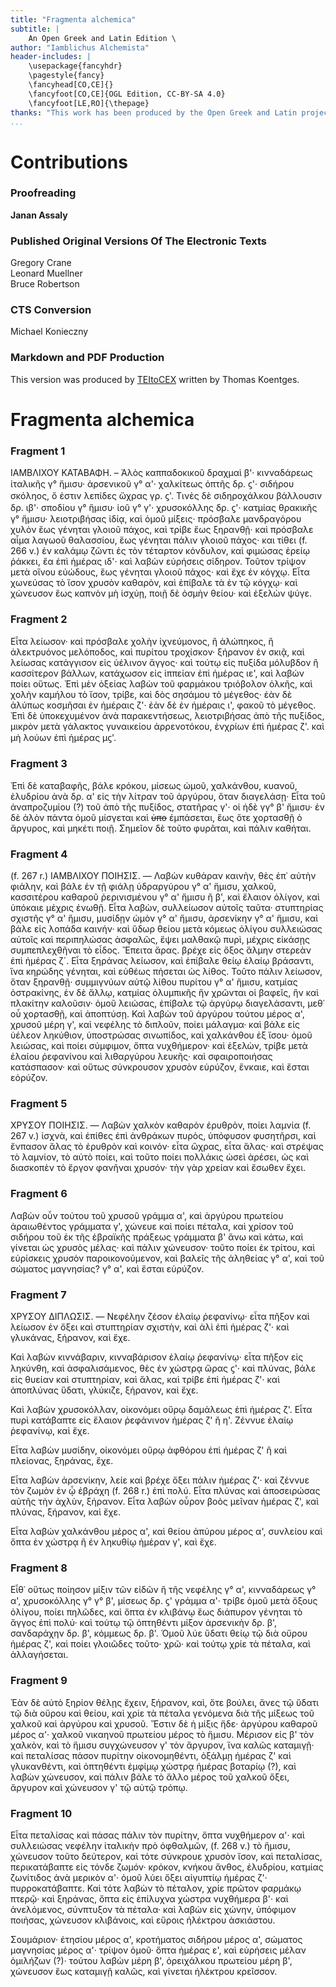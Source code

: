 ```yaml
---
title: "Fragmenta alchemica"
subtitle: |
	An Open Greek and Latin Edition \ 
author: "Iamblichus Alchemista"
header-includes: | 
	\usepackage{fancyhdr}
	\pagestyle{fancy}
	\fancyhead[CO,CE]{}
	\fancyfoot[CO,CE]{OGL Edition, CC-BY-SA 4.0}
	\fancyfoot[LE,RO]{\thepage}
thanks: "This work has been produced by the Open Greek and Latin project through the help of volunteers. See contributions for details."
...
```


# Contributions

### Proofreading

**Janan Assaly**  

### Published Original Versions Of The Electronic Texts

Gregory Crane  
Leonard Muellner  
Bruce Robertson  
  
### CTS Conversion

Michael Konieczny  
  
### Markdown and PDF Production

This version was produced by [TEItoCEX](https://github.com/ThomasK81/TEItoCEX) written by Thomas Koentges.

# Fragmenta alchemica

### Fragment 1

<p rend="indent"><pb facs="collectiondesanc23bert_0327"/>ΙΑΜΒΛΙΧΟΥ ΚΑΤΑΒΑΦΗ. – Ἁλὸς
            καππαδοκικοῦ δραχμαὶ β'· κινναδάρεως ἰταλικῆς γ° ἥμισυ· ἀρσενικοῦ γ° α'· χαλκίτεως ὀπτῆς
            δρ. ϛ'· σιδήρου σκόληος, ὅ ἐστιν λεπίδες ὤχρας γρ. ϛ'. Tινὲς δὲ σιδηροχάλκου βάλλουσιν
            δρ. ιβ'· σποδίου γ° ἥμισυ· ἰοῦ γ° γ'· χρυσοκόλλης δρ. ϛ'· κατμίας θρακικῆς γ° ἥμισυ·
            λειοτριβήσας ἰδίᾳ, καὶ ὁμοῦ μίξεις· πρόσβαλε μανδραγόρου χυλὸν ἕως γένηται γλοιοῦ πάχος,
            καὶ τρίβε ἕως ξηρανθῇ· καὶ πρόσβαλε αἷμα λαγωοῦ θαλασσίου, ἕως γένηται πάλιν γλοιοῦ
            πάχος· και τίθει (f. 266 v.) ἐν καλάμῳ ζῶντι ἐς τὸν τέταρτον κόνδυλον, καὶ φιμώσας ἑρείῳ
            ῥάκκει, ἔα ἐπὶ ἡμέρας ιδ'· καὶ λαβὼν εὑρήσεις σίδηρον. Τοῦτον τρίψον μετὰ οἴνου
            εὐώδους, ἕως γένηται γλοιοῦ πάχος· καὶ ἔχε ἐν κόγχῳ. Εἶτα χωνεύσας τὸ ἴσον χρυσὸν
            καθαρὸν, καὶ ἐπίβαλε τὰ ἐν τῷ κόγχῳ· καὶ χώνευσον ἕως καπνὸν μὴ ἰσχύῃ, ποιῇ δὲ ὀσμὴν
            θείου· καὶ ἐξελὼν ψύγε. </p>


### Fragment 2

<p rend="indent">Εἶτα λείωσον· καὶ πρόσβαλε χολὴν ἰχνεύμονος, ἢ ἀλώπηκος, ἢ ἀλεκτρυόνος
            μελόποδος, καὶ πυρίτου τροχίσκον· ξήρανον ἐν σκιᾷ, καὶ λείωσας κατάγγισον εἰς ὑέλινον
            ἄγγος· καὶ τούτῳ εἰς πυξίδα μόλυβδον <pb facs="collectiondesanc23bert_0328"/>ἢ
            κασσίτερον βάλλων, κατάχωσον εἰς ἱππείαν ἐπὶ ἡμέρας ιε', καὶ λαβών ποίει οὕτως. Ἐπὶ μὲν
            ὀξείας λαβὼν τοῦ φαρμάκου τριόβολον ὁλκῆς, καὶ χολὴν καμήλου τὸ ἴσον, τρίβε, καὶ δὸς
            σησάμου τὸ μέγεθος· ἐὰν δὲ ἀλύπως κοσμῆσαι ἐν ἡμέραις ζ'· ἐὰν δὲ ἐν ἡμέραις ι', φακοῦ τὸ
            μέγεθος. Ἐπὶ δὲ ὑποκεχυμένον ἀνὰ παρακεντήσεως, λειοτριβήσας ἀπὸ τῆς πυξίδος, μικρὸν
            μετὰ γάλακτος γυναικείου ἀρρενοτόκου, ἐνχρίων ἐπὶ ἡμέρας ζ'. καὶ μὴ λούων ἐπὶ ἡμέρας
            μϛ'. </p>


### Fragment 3

<p rend="indent">Ἐπὶ δὲ καταβαφῆς, βάλε κρόκου, μίσεως ὠμοῦ, χαλκάνθου, κυανοῦ, ἐλυδρίου
            ἀνὰ δρ. α' εἰς τὴν λίτραν τοῦ ἀργύρου, ὅταν διαγελάσῃ· Εἶτα τοῦ ἀναπροζυμίου (?) τοῦ
            ἀπὸ τῆς πυξίδος, στατῆρας γ'· οἱ ἡδὲ γγ° β' ἥμισυ· ἐν δὲ ἀλὸν πάντα ὁμοῦ μίσγεται καὶ
            <del>ὑπο</del> ἐμπάσεται, ἕως ὅτε χορτασθῇ ὁ ἄργυρος, καὶ μηκέτι ποιῇ. Σημεῖον δὲ τοῦτο φυρᾶται,
            καὶ πάλιν καθήται. </p>


### Fragment 4

<p rend="indent">(f. 267 r.) ΙΑΜΒΛΙΧΟΥ ΠΟΙΗΣΙΣ. — Λαβὼν κυθάραν καινὴν, θὲς ἐπ᾽ αὐτὴν
            φιάλην, καὶ βάλε ἐν τῇ φιάλῃ ὑδραργύρου γ° α' ἥμισυ, χαλκοῦ, κασσιτέρου καθαροῦ
            ῥερινισμένου γ° α' ἥμισυ ἢ β', καὶ ἔλαιον ὀλίγον, καὶ ὑπόκαιε μέχρις ἑνωθῇ. Εἶτα λαβὼν,
            συλλείωσον αὐτοῖς ταῦτα· στυπτηρίας σχιστῆς γ° α' ἥμισυ, μυσίδῃν ὠμὸν γ° α' ἥμισυ,
            ἀρσενίκην γ° α' ἥμισυ, καὶ βάλε εἰς λοπάδα καινήν· καὶ ὕδωρ θείου μετὰ κόμεως ὀλίγου
            συλλειώσας αὐτοῖς καὶ περιπηλώσας ἀσφαλῶς, ἕψει μαλθακῷ πυρὶ, μέχρις εἰκάσῃς
            συμπεπλεχθῆναι τὸ εἶδος. Ἔπειτα ἄρας. βρέχε εἰς ὄξος ἅλμην στερεὰν ἐπὶ ἡμέρας ζ´. Εἶτα
            ξηράνας λείωσον, καὶ ἐπίβαλε θείῳ ἐλαίῳ βράσαντι, ἵνα κηρώδης γένηται, καὶ εὐθέως
            πήσεται ὡς λίθος. Τοῦτο πάλιν λείωσον, ὅταν ξηρανθῇ· συμμιγνύων αὐτῷ λίθου πυρίτου γ°
            α' ἥμισυ, κατμίας ὀστρακίνης, ἐν δὲ ἄλλῳ, κατμίας ὀλυμπικῆς ἣν χρῶνται οἱ βαφεῖς, ἣν καὶ
            πλακίτην καλοῦσιν· <pb facs="collectiondesanc23bert_0329"/>ὁμοῦ λειώσας, ἐπίβαλε τῷ
            ἀργύρῳ διαγελάσαντι, μεθ᾽ οὗ χορτασθῇ, καὶ ἀποπτύσῃ. Καὶ λαβὼν τοῦ ἀργύρου τούτου μέρος
            α', χρυσοῦ μέρη γ', καὶ νεφέλης τὸ διπλοῦν, ποίει μάλαγμα· καὶ βάλε εἰς ὑέλεον ληκύθιον,
            ὑποστρώσας σινωπίδος, καὶ χαλκάνθου ἐξ ἴσου· ὁμοῦ λειώσας, καὶ ποίει σύμφιμον, ὄπτα
            νυχθήμερον· καὶ ἐξελὼν, τρίβε μετὰ ἐλαίου ῥεφανίνου καὶ λιθαργύρου λευκῆς· καὶ
            σφαιροποιήσας κατάσπασον· καὶ οὕτως σύνκρουσον χρυσὸν εὑρύζον, ἔνκαιε, καὶ ἔσται
            εὁρύζον. </p>


### Fragment 5

<p rend="indent">ΧΡΥΣΟΥ ΠΟΙΗΣΙΣ. — Λαβὼν χαλκὸν καθαρὸν ἐρυθρὸν, ποίει λαμνία (f. 267
            v.) ἰσχνὰ, καὶ ἐπίθες ἐπὶ ἀνθράκων πυρὸς, ὑπόφυσον φυσητῆρσι, καὶ ἔνπασον ἅλας τὸ
            ἐρυθρὸν καὶ κοινόν· εἶτα ὤχρας, εἶτα ἅλας· καὶ στρέψας τὸ λαμνίον, τὸ αὐτὸ ποίει, καὶ
            τοῦτο ποίει πολλάκις ὡσεὶ ἀρέσει, ὡς καὶ διασκοπὲν τὸ ἔργον φανῆναι χρυσόν· τὴν γὰρ
            χρείαν καὶ ἔσωθεν ἔχει. </p>


### Fragment 6

<p rend="indent">Λαβὼν οὖν τούτου τοῦ χρυσοῦ γράμμα α', καὶ ἀργύρου πρωτείου ἀραιωθέντος
            γράμματα γ', χώνευε καὶ ποίει πέταλα, καὶ χρίσον τοῦ σιδήρου τοῦ ἐκ τῆς ἑβραϊκῆς πράξεως
            γράμματα β' ἄνω καὶ κάτω, καὶ γίνεται ὡς χρυσὸς μέλας· καὶ πάλιν χώνευσον· τοῦτο ποίει
            ἐκ τρίτου, καὶ εὑρίσκεις χρυσὸν παροικονούμενον, καὶ βαλεῖς τῆς ἀληθείας γ° α', καὶ
            τοῦ σώματος <add>μαγνησίας?</add> γ° α', καὶ ἔσται εὑρύζον. </p>


### Fragment 7

<p rend="indent">ΧΡΥΣΟΥ ΔΙΠΛΩΣΙΣ. — Νεφέλην ζέσον ἐλαίῳ ῥεφανίνῳ· εἶτα πῆξον καὶ λείωσον
            ἐν ὄξει καὶ στυπτηρίαν σχιστὴν, καὶ ἁλὶ ἐπὶ ἡμέρας ζ'· καὶ γλυκάνας, ξήρανον, καὶ ἔχε. </p>
          <p rend="indent">Καὶ λαβὼν κιννάβαριν, κινναβάρισον ἐλαίῳ ῥεφανίνῳ· εἶτα πῆξον εἰς
            ληκύνθη, καὶ ἀσφαλισάμενος, θὲς <add>ἐν</add> χώστρᾳ ὥρας ϛ'· καὶ πλύνας, βάλε εἰς θυείαν
            καὶ στυπτηρίαν, καὶ ἅλας, καὶ τρίβε ἐπὶ ἡμέρας ζ'· καὶ ἀποπλύνας ὕδατι, γλύκιζε,
            ξήρανον, καὶ ἔχε. </p>
          <p rend="indent">Καὶ λαβὼν χρυσοκόλλαν, οἰκονόμει οὔρῳ δαμάλεως ἐπὶ ἡμέρας ζ'. <pb
              facs="collectiondesanc23bert_0330"/>Εἶτα πυρὶ κατάβαπτε εἰς ἔλαιον ῥεφάνινον ἡμέρας ζ'
            ἢ η'. Ζέννυε ἐλαίῳ ῥεφανίνῳ, καὶ ἔχε. </p>
          <p rend="indent">Εἶτα λαβὼν μυσίδην, οἰκονόμει οὔρῳ ἀφθόρου ἐπὶ ἡμέρας ζ' ἢ καὶ πλείονας,
            ξηράνας, ἔχε. </p>
          <p rend="indent">Εἶτα λαβὼν ἀρσενίκην, λείε καὶ βρέχε ὄξει πάλιν ἡμέρας ζ'· καὶ ζέννυε
            τὸν ζωμὸν ἐν ᾧ ἐβράχη (f. 268 r.) ἐπὶ πολύ. Εἶτα πλύνας καὶ ἀποσειρώσας αὐτῆς τὴν ἀχλὺν,
            ξήρανον. Εἶτα λαβὼν οὖρον βοὸς μεῖναν ἡμέρας ζ', καὶ πλύνας, ξήρανον, καὶ ἔχε. </p>
          <p rend="indent">Εἶτα λαβών χαλκάνθου μέρος α', καὶ θείου ἀπύρου μέρος α', συνλείου καὶ
            ὄπτα ἐν χώστρᾳ <add>ἢ</add> ἐν ληκυθίῳ ἡμέραν γ', καὶ ἔχε. </p>


### Fragment 8

<p rend="indent">Εἶθ᾽ οὕτως ποίησον μίξιν τῶν εἰδῶν ἢ τῆς νεφέλης γ° α', κινναδάρεως γ°
            α', χρυσοκόλλης γ° γ° β', μίσεως δρ. ϛ' γράμμα α'· τρίβε ὁμοῦ μετὰ ὄξους ὀλίγου, ποίει
            πηλῶδες, καὶ ὄπτα <add>ἐν</add> κλιβάνῳ ἕως διάπυρον γένηται τὸ ἄγγος ἐπὶ πολύ· καὶ τούτῳ
            τῷ ὀπτηθέντι μίξον ἀρσενικὴν δρ. β', σανδαράχην δρ. β', κόμμεως δρ. β'. Ὁμοῦ λύε
            ὕδατι θείῳ τῷ διὰ οὔρου ἡμέρας ζ', καὶ ποίει γλοιῶδες τοῦτο· χρῶ· καὶ τούτῳ χρίε τὰ
            πέταλα, καὶ ἀλλαγήσεται. </p>


### Fragment 9

<p rend="indent">Ἐὰν δὲ αὐτὸ ξηρίον θέλῃς ἔχειν, ξήρανον, καὶ, ὅτε βούλει, ἄνες τῷ ὕδατι
            τῷ διὰ οὔρου καὶ θείου, καὶ χρίε τὰ πέταλα γενόμενα διὰ τῆς μίξεως τοῦ χαλκοῦ καὶ
            ἀργύρου καὶ χρυσοῦ. Ἔστιν δὲ ἡ μίξις ἥδε· ἀργύρου καθαροῦ μέρος α'· χαλκοῦ νικαηνοῦ
            πρωτείου μέρος τὸ ἥμισυ. Μέρισον εἰς β' τὸν χαλκὸν, καὶ τὸ ἥμισυ συγχώνευσον γ' τὸν
            ἄργυρον, ἵνα καλῶς καταμιγῇ· καὶ πεταλίσας πάσον πυρίτην οἰκονομηθέντι, ὀξάλμῃ ἡμέρας ζ'
            καὶ γλυκανθέντι, καὶ ὀπτηθέντι ἐμφίμῳ χώστρᾳ ἡμέρας βοταρίῳ (?), καὶ λαβὼν χώνευσον,
            καὶ πάλιν βάλε τὸ ἄλλο μέρος τοῦ χαλκοῦ ὄξει, ἄργυρον καὶ χώνευσον γ' τῷ αὐτῷ τρόπῳ.
          </p>


### Fragment 10

<p rend="indent">Εἶτα πεταλίσας καὶ πάσας πάλιν τὸν πυρίτην, ὄπτα νυχθήμερον α'· <pb
              facs="collectiondesanc23bert_0331"/>καὶ συλλειώσας νεφέλην ἰταλικὴν πρὸ ὀφθαλμῶν, (f.
            268 v.) τὸ ἥμισυ, χώνευσον τοῦτο δεύτερον, καὶ τότε σύνκρουε χρυσὸν ἴσον, καὶ πεταλίσας,
            περικατάβαπτε εἰς τόνδε ζωμόν· κρόκον, κνήκου ἄνθος, ἐλυδρίου, κατμίας ζωνίτιδος ἀνὰ
            μερικὸν α'· ὁμοῦ λύει ὄξει αἰγυπτίῳ ἡμέρας ζ'· πυρροκατάβαπτε. Καὶ τότε λαβὼν τὸ
            πέταλον, χρίε πρῶτον φαρμάκῳ πτερῷ· καὶ ξηράνας, ὄπτα εἰς ἐπίλυχνα χώστρα νυχθήμερα β'·
            καὶ ἀνελόμενος, σύνπτυξον τὰ πέταλα· καὶ λαβὼν εἰς χώνην, ὑπόφιμον ποιήσας, χώνευσον
            κλιβάνοις, καὶ εὕροις ἠλέκτρου ἀσκιάστου. </p>
          <p rend="indent">Σουμάριον· ἐτησίου μέρος α', κροτήματος σιδήρου μέρος α', σώματος
            μαγνησίας μέρος α'· τρίψον ὁμοῦ· ὄπτα ἡμέρας ε', καὶ εὑρήσεις μέλαν ὁμιλήζων (?)· τούτου
            λαβὼν μέρη β', ὀρειχάλκου πρωτείου μέρη β', χώνευσον ἕως καταμιγῇ καλῶς, καὶ γίνεται
            ἠλέκτρου κρεῖσσον. </p>

